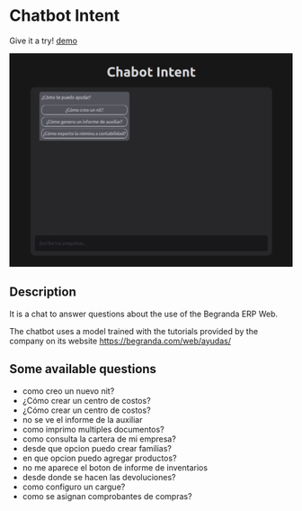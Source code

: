 # Chatbot Intent

Give it a try! [demo](https://chatbot-intent.vercel.app/)

![chatbot intent!](https://github.com/mateo-gomez/chatbot-intent/blob/main/preview/preview.png?raw=true)

## Description

It is a chat to answer questions about the use of the Begranda ERP Web.

The chatbot uses a model trained with the tutorials provided by the company on its website https://begranda.com/web/ayudas/

## Some available questions

- como creo un nuevo nit?
- ¿Cómo crear un centro de costos?
- ¿Cómo crear un centro de costos?
- no se ve el informe de la auxiliar
- como imprimo multiples documentos?
- como consulta la cartera de mi empresa?
- desde que opcion puedo crear familias?
- en que opcion puedo agregar productos?
- no me aparece el boton de informe de inventarios
- desde donde se hacen las devoluciones?
- como configuro un cargue?
- como se asignan comprobantes de compras?
